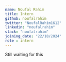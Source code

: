 ```yaml
---
name: Noufal Rahim
title: Intern
github: noufalrahim
twitter: "NoufalRahim1612"
linkedin: "noufalrahim"
slack: "noufalrahim"
joining_date: "22/10/2024"
role : intern
---
```


Still waiting for this
